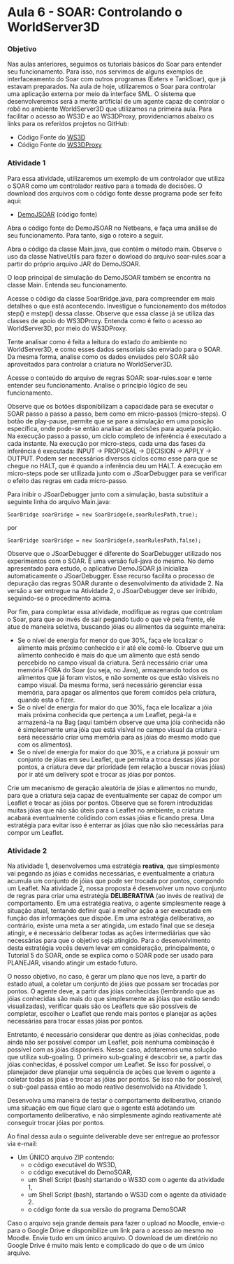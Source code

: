 # Aula 6 - SOAR: Controlando o WorldServer3D

### Objetivo

Nas aulas anteriores, seguimos os tutoriais básicos do Soar para entender seu funcionamento. Para isso, nos servimos de alguns exemplos de interfaceamento do Soar com outros programas (Eaters e TankSoar), que já estavam preparados. Na aula de hoje, utilizaremos o Soar para controlar uma aplicação externa por meio da interface SML. O sistema que desenvolveremos será a mente artificial de um agente capaz de controlar o robô no ambiente WorldServer3D que utilizamos na primeira aula. Para facilitar o acesso ao WS3D e ao WS3DProxy, providenciamos abaixo os links para os referidos projetos no GitHub:

* Código Fonte do [WS3D](https://github.com/CST-Group/ws3d)
* Código Fonte do [WS3DProxy](https://github.com/CST-Group/WS3DProxy)

### Atividade 1

Para essa atividade, utilizaremos um exemplo de um controlador que utiliza o SOAR como um controlador reativo para a tomada de decisões. O download dos arquivos com o código fonte desse programa pode ser feito aqui:

* [DemoJSOAR](http://faculty.dca.fee.unicamp.br/gudwin/sites/faculty.dca.fee.unicamp.br.gudwin/files/ia941/DemoJSOAR-20170411.zip) (código fonte)

Abra o código fonte do DemoJSOAR no Netbeans, e faça uma análise de seu funcionamento. Para tanto, siga o roteiro a seguir.

Abra o código da classe Main.java, que contém o método main. Observe o uso da classe NativeUtils para fazer o dowload do arquivo soar-rules.soar a partir do próprio arquivo JAR do DemoJSOAR.

O loop principal de simulação do DemoJSOAR também se encontra na classe Main. Entenda seu funcionamento.

Acesse o código da classe SoarBridge.java, para compreender em mais detalhes o que está acontecendo. Investigue o funcionamento dos métodos step() e mstep() dessa classe. Observe que essa classe já se utiliza das classes de apoio do WS3DProxy. Entenda como é feito o acesso ao WorldServer3D, por meio do WS3DProxy.

Tente analisar como é feita a leitura do estado do ambiente no WorldServer3D, e como esses dados sensoriais são enviado para o SOAR. Da mesma forma, analise como os dados enviados pelo SOAR são aproveitados para controlar a criatura no WorldServer3D.

Acesse o conteúdo do arquivo de regras SOAR: soar-rules.soar e tente entender seu funcionamento. Analise o princípio lógico de seu funcionamento.

Observe que os botões disponibilizam a capacidade para se executar o SOAR passo a passo a passo, bem como em micro-passos (micro-steps). O botão de play-pause, permite que se pare a simulação em uma posição específica, onde pode-se então analisar as decisões para aquela posição. Na execução passo a passo, um ciclo completo de inferência é executado a cada instante. Na execução por micro-steps, cada uma das fases da inferência é executada: INPUT -> PROPOSAL -> DECISION -> APPLY -> OUTPUT. Podem ser necessários diversos ciclos como esse para que se chegue no HALT, que é quando a inferência deu um HALT. A execução em micro-steps pode ser utilizada junto com o JSoarDebugger para se verificar o efeito das regras em cada micro-passo.

Para inibir o JSoarDebugger junto com a simulação, basta substituir a seguinte linha do arquivo Main.java:

```SoarBridge soarBridge = new SoarBridge(e,soarRulesPath,true);```

por

```SoarBridge soarBridge = new SoarBridge(e,soarRulesPath,false);```

Observe que o JSoarDebugger é diferente do SoarDebugger utilizado nos experimentos com o SOAR. É uma versão full-java do mesmo. No demo apresentado para estudo, o aplicativo DemoJSOAR já inicializa automaticamente o JSoarDebugger. Esse recurso facilita o processo de depuração das regras SOAR durante o desenvolvimento da atividade 2. Na versão a ser entregue na Atividade 2, o JSoarDebugger deve ser inibido, seguindo-se o procedimento acima.

Por fim, para completar essa atividade, modifique as regras que controlam o Soar, para que ao invés de sair pegando tudo o que vê pela frente, ele atue de maneira seletiva, buscando jóias ou alimentos da seguinte maneira:

* Se o nível de energia for menor do que 30%, faça ele localizar o alimento mais próximo conhecido e ir até ele comê-lo. Observe que um alimento conhecido é mais do que um alimento que está sendo percebido no campo visual da criatura. Será necessário criar uma memória FORA do Soar (ou seja, no Java), armazenando todos os alimentos que já foram vistos, e não somente os que estão visíveis no campo visual. Da mesma forma, será necessário gerenciar essa memória, para apagar os alimentos que forem comidos pela criatura, quando esta o fizer.
* Se o nível de energia for maior do que 30%, faça ele localizar a jóia mais próxima conhecida que pertença a um Leaflet, pegá-la e armazená-la na Bag (aqui também observe que uma jóia conhecida não é simplesmente uma jóia que está visível no campo visual da criatura - será necessário criar uma memória para as jóias do mesmo modo que com os alimentos).
* Se o nível de energia for maior do que 30%, e a criatura já possuir um conjunto de jóias em seu Leaflet, que permita a troca dessas jóias por pontos, a criatura deve dar prioridade (em relação a buscar novas jóias) por ir até um delivery spot e trocar as jóias por pontos.

Crie um mecanismo de geração aleatória de jóias e alimentos no mundo, para que a criatura seja capaz de eventualmente ser capaz de compor um Leaflet e trocar as jóias por pontos. Observe que se forem introduzidas muitas jóias que não são úteis para o Leaflet no ambiente, a criatura acabará eventualmente colidindo com essas jóias e ficando presa. Uma estratégia para evitar isso é enterrar as jóias que não são necessárias para compor um Leaflet.

### Atividade 2

Na atividade 1, desenvolvemos uma estratégia **reativa**, que simplesmente vai pegando as jóias e comidas necessárias, e eventualmente a criatura acumula um conjunto de jóias que pode ser trocada por pontos, compondo um Leaflet. Na atividade 2, nossa proposta é desenvolver um novo conjunto de regras para criar uma estratégia **DELIBERATIVA** (ao invés de reativa) de comportamento. Em uma estratégia reativa, o agente simplesmente reage à situação atual, tentando definir qual a melhor ação a ser executada em função das informações que dispõe. Em uma estratégia deliberativa, ao contrário, existe uma meta a ser atingida, um estado final que se deseja atingir, e é necessário deliberar todas as ações intermediárias que são necessárias para que o objetivo seja atingido. Para o desenvolvimento desta estratégia vocês devem levar em consideração, principalmente, o Tutorial 5 do SOAR, onde se explica como o SOAR pode ser usado para PLANEJAR, visando atingir um estado futuro.

O nosso objetivo, no caso, é gerar um plano que nos leve, a partir do estado atual, a coletar um conjunto de jóias que possam ser trocadas por pontos. O agente deve, a partir das jóias conhecidas (lembrando que as jóias conhecidas são mais do que simplesmente as jóias que estão sendo visualizadas), verificar quais são os Leaflets que são possíveis de completar, escolher o Leaflet que rende mais pontos e planejar as ações necessárias para trocar essas jóias por pontos.

Entretanto, é necessário considerar que dentre as jóias conhecidas, pode ainda não ser possível compor um Leaflet, pois nenhuma combinação é possível com as jóias disponíveis. Nesse caso, adotaremos uma solução que utiliza sub-goaling. O primeiro sub-goaling é descobrir se, a partir das jóias conhecidas, é possível compor um Leaflet. Se isso for possível, o planejador deve planejar uma sequência de ações que levem o agente a coletar todas as jóias e trocar as jóias por pontos. Se isso não for possível, o sub-goal passa então ao modo reativo desenvolvido na Atividade 1.

Desenvolva uma maneira de testar o comportamento deliberativo, criando uma situação em que fique claro que o agente está adotando um comportamento deliberativo, e não simplesmente agindo reativamente até conseguir trocar jóias por pontos.

Ao final dessa aula o seguinte deliverable deve ser entregue ao professor via e-mail:

* Um ÚNICO arquivo ZIP contendo:
  * o código executável do WS3D,
  * o código executável do DemoSOAR,
  * um Shell Script (bash) startando o WS3D com o agente da atividade 1,
  * um Shell Script (bash), startando o WS3D com o agente da atividade 2.
  * o código fonte da sua versão do programa DemoSOAR

Caso o arquivo seja grande demais para fazer o upload no Moodle, envie-o para o Google Drive e disponibilize um link para o acesso ao mesmo no Moodle. Envie tudo em um único arquivo. O download de um diretório no Google Drive é muito mais lento e complicado do que o de um único arquivo.
